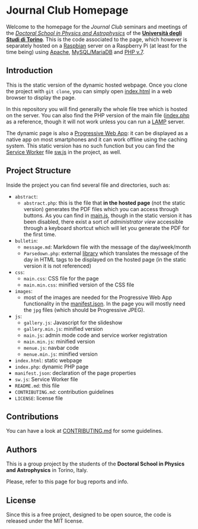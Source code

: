 # Journal Club Homepage

Welcome to the homepage for the _Journal Club_ seminars and meetings of the [_Doctoral School in Physics and Astrophysics_](http://dottorato.ph.unito.it/) of the [**Universit&agrave; degli Studi di Torino**](https://www.unito.it/). This is the code associated to the page, which however is separately hosted on a [Raspbian](https://www.raspberrypi.org/downloads/raspbian/) server on a Raspberry Pi (at least for the time being) using [Apache](https://httpd.apache.org/), [MySQL/MariaDB](https://mariadb.org/) and [PHP v.7](http://www.php.net/).

## Introduction

This is the static version of the dynamic hosted webpage. Once you clone the project with `git clone`, you can simply open [index.html](https://gitlab.com/phd-torino-physics/jc-homepage/blob/master/index.html) in a web browser to display the page.

In this repository you will find generally the whole file tree which is hosted on the server. You can also find the PHP version of the main file ([index.php](https://gitlab.com/phd-torino-physics/jc-homepage/blob/master/index.php) as a reference, though it will not work unless you can run a [LAMP](https://en.wikipedia.org/wiki/LAMP_(software_bundle)) server.

The dynamic page is also a [Progressive Web App](https://developers.google.com/web/progressive-web-apps/): it can be displayed as a native app on most smartphones and it can work offline using the caching system. This static version has no such function but you can find the [Service Worker](https://developers.google.com/web/fundamentals/primers/service-workers/) file [sw.js](https://gitlab.com/phd-torino-physics/jc-homepage/blob/master/sw.js) in the project, as well.

## Project Structure

Inside the project you can find several file and directories, such as:

- `abstract`:
  - `abstract.php`: this is the file that **in the hosted page** (not the static version) generates the PDF files which you can access through buttons. As you can find in [main.js](https://gitlab.com/phd-torino-physics/jc-homepage/blob/master/js/main.js), though in the static version it has been disabled, there exist a sort of _administrator view_ accessible through a keyboard shortcut which will let you generate the PDF for the first time.
- `bulletin`:
  - `message.md`: Markdown file with the message of the day/week/month
  - `Parsedown.php`: external [library](http://parsedown.org/) which translates the message of the day in HTML tags to be displayed on the hosted page (in the static version it is not referenced)
- `css`:
  - `main.css`: CSS file for the page
  - `main.min.css`: minified version of the CSS file
- `images`:
  - most of the images are needed for the Progressive Web App functionality in the [manifest.json](https://developers.google.com/web/fundamentals/web-app-manifest/). In the page you will mostly need the `jpg` files (which should be Progressive JPEG).
- `js`:
  - `gallery.js`: Javascript for the slideshow
  - `gallery.min.js`: minified version
  - `main.js`: admin mode code and service worker registration
  - `main.min.js`: minified version
  - `menue.js`: navbar code
  - `menue.min.js`: minified version
- `index.html`: static webpage
- `index.php`: dynamic PHP page
- `manifest.json`: declaration of the page properties
- `sw.js`: Service Worker file
- `README.md`: this file
- `CONTRIBUTING.md`: contribution guidelines
- `LICENSE`: license file

## Contributions

You can have a look at [CONTRIBUTING.md](https://gitlab.com/phd-torino-physics/jc-homepage/blob/master/CONTRIBUTING.md) for some guidelines.

## Authors

This is a group project by the students of the **Doctoral School in Physics and Astrophysics** in Torino, Italy.

Please, refer to this page for bug reports and info.

## License

Since this is a free project, designed to be open source, the code is released
under the MIT license.
